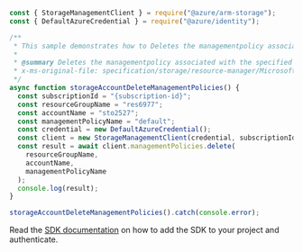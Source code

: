 ```javascript
const { StorageManagementClient } = require("@azure/arm-storage");
const { DefaultAzureCredential } = require("@azure/identity");

/**
 * This sample demonstrates how to Deletes the managementpolicy associated with the specified storage account.
 *
 * @summary Deletes the managementpolicy associated with the specified storage account.
 * x-ms-original-file: specification/storage/resource-manager/Microsoft.Storage/stable/2021-09-01/examples/StorageAccountDeleteManagementPolicy.json
 */
async function storageAccountDeleteManagementPolicies() {
  const subscriptionId = "{subscription-id}";
  const resourceGroupName = "res6977";
  const accountName = "sto2527";
  const managementPolicyName = "default";
  const credential = new DefaultAzureCredential();
  const client = new StorageManagementClient(credential, subscriptionId);
  const result = await client.managementPolicies.delete(
    resourceGroupName,
    accountName,
    managementPolicyName
  );
  console.log(result);
}

storageAccountDeleteManagementPolicies().catch(console.error);
```

Read the [SDK documentation](https://github.com/Azure/azure-sdk-for-js/blob/%40azure%2Farm-storage_17.2.1/sdk/storage/arm-storage/README.md) on how to add the SDK to your project and authenticate.
